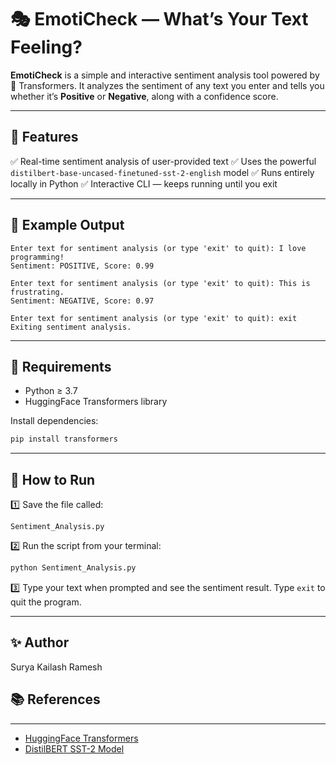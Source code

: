 # 🎭 EmotiCheck — What’s Your Text Feeling?

**EmotiCheck** is a simple and interactive sentiment analysis tool powered by 🤗 Transformers.
It analyzes the sentiment of any text you enter and tells you whether it’s **Positive** or **Negative**, along with a confidence score.

---

## 🚀 Features

✅ Real-time sentiment analysis of user-provided text
✅ Uses the powerful `distilbert-base-uncased-finetuned-sst-2-english` model
✅ Runs entirely locally in Python
✅ Interactive CLI — keeps running until you exit

---

## 📝 Example Output

```
Enter text for sentiment analysis (or type 'exit' to quit): I love programming!
Sentiment: POSITIVE, Score: 0.99

Enter text for sentiment analysis (or type 'exit' to quit): This is frustrating.
Sentiment: NEGATIVE, Score: 0.97

Enter text for sentiment analysis (or type 'exit' to quit): exit
Exiting sentiment analysis.
```

---

## 🧰 Requirements

* Python ≥ 3.7
* HuggingFace Transformers library

Install dependencies:

```bash
pip install transformers
```

---

## 🔧 How to Run

1️⃣ Save the file called:

```text
Sentiment_Analysis.py
```

2️⃣ Run the script from your terminal:

```bash
python Sentiment_Analysis.py
```

3️⃣ Type your text when prompted and see the sentiment result.
Type `exit` to quit the program.

---
## ✨ Author

Surya Kailash Ramesh
## 📚 References

---

* [HuggingFace Transformers](https://huggingface.co/docs/transformers/index)
* [DistilBERT SST-2 Model](https://huggingface.co/distilbert-base-uncased-finetuned-sst-2-english)

